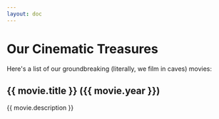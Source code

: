```yaml
---
layout: doc
---
```

<script setup>
import { data as movies} from './movies.data.js'
</script>

# Our Cinematic Treasures

Here's a list of our groundbreaking (literally, we film in caves) movies:

<div v-for="(movie, index) in movies" :key="index">
    <h2>{{ movie.title }} ({{ movie.year }})</h2>
    <p>{{ movie.description }}</p>
</div>

<style module>
.movie-list {
  display: grid;
  gap: 2rem;
}

.movie-item {
  background-color: #f0f0f0;
  border-radius: 8px;
  padding: 1rem;
  box-shadow: 0 2px 4px rgba(0,0,0,0.1);
}

.movie-item h2 {
  margin-top: 0;
  color: #333;
}

.movie-item p {
  color: #666;
}
</style>

